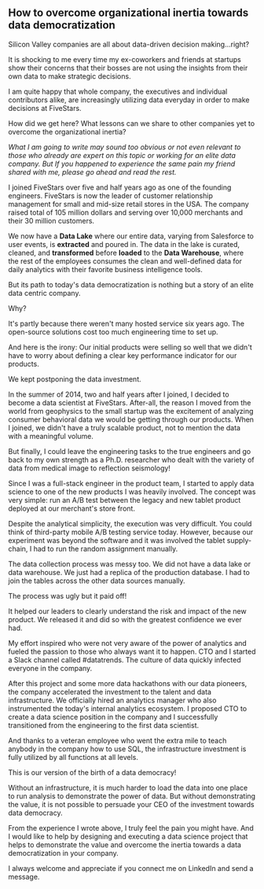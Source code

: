 ## How to overcome organizational inertia towards data democratization

Silicon Valley companies are all about data-driven decision making...right?

It is shocking to me every time my ex-coworkers and friends at startups show
their concerns that their bosses are not using the insights from their own data
to make strategic decisions.

I am quite happy that whole company, the executives and individual contributors
alike, are increasingly utilizing data everyday in order to make decisions at
FiveStars.

How did we get here? What lessons can we share to other companies yet to
overcome the organizational inertia?

*What I am going to write may sound too obvious or not even relevant to those
who already are expert on this topic or working for an elite data company. But
If you happened to experience the same pain my friend shared with me, please
go ahead and read the rest.*

I joined FiveStars over five and half years ago as one of the founding
engineers. FiveStars is now the leader of customer relationship management for
small and mid-size retail stores in the USA. The company raised total of 105
million dollars and serving over 10,000 merchants and their 30 million
customers.

We now have a **Data Lake** where our entire data, varying from Salesforce to
user events, is **extracted** and poured in. The data in the lake is curated,
cleaned, and **transformed** before **loaded** to the **Data Warehouse**, where
the rest of the employees consumes the clean and well-defined data for daily
analytics with their favorite business intelligence tools.

But its path to today's data democratization is nothing but a story of an elite
data centric company.

Why?

It's partly because there weren't many hosted service six years ago. The
open-source solutions cost too much engineering time to set up.

And here is the irony: Our initial products were selling so well that we
didn't have to worry about defining a clear key performance indicator for our
products.

We kept postponing the data investment.

In the summer of 2014, two and half years after I joined, I decided to become a
data scientist at FiveStars. After-all, the reason I moved from the world from
geophysics to the small startup was the excitement of analyzing consumer
behavioral data we would be getting through our products. When I joined, we
didn't have a truly scalable product, not to mention the data with a meaningful
volume.

But finally, I could leave the engineering tasks to the true engineers and
go back to my own strength as a Ph.D. researcher who dealt with the variety
of data from medical image to reflection seismology!

Since I was a full-stack engineer in the product team, I started to apply
data science to one of the new products I was heavily involved. The concept
was very simple: run an A/B test between the legacy and new tablet product
deployed at our merchant's store front.

Despite the analytical simplicity, the execution was very difficult. You could
think of third-party mobile A/B testing service today. However, because
our experiment was beyond the software and it was involved the tablet
supply-chain, I had to run the random assignment manually.

The data collection process was messy too. We did not have a data lake or data
warehouse. We just had a replica of the production database. I had to join
the tables across the other data sources manually.

The process was ugly but it paid off!

It helped our leaders to clearly understand the risk and impact of the new
product. We released it and did so with the greatest confidence we ever had.

My effort inspired who were not very aware of the power of analytics and fueled
the passion to those who always want it to happen. CTO and I started a Slack
channel called #datatrends. The culture of data quickly infected everyone in
the company.

After this project and some more data hackathons with our data pioneers, the
company accelerated the investment to the talent and data infrastructure.
We officially hired an analytics manager who also instrumented the today's
internal analytics ecosystem. I proposed CTO to create a data science position
in the company and I successfully transitioned from the engineering to the
first data scientist.

And thanks to a veteran employee who went the extra mile to teach anybody in
the company how to use SQL, the infrastructure investment is fully utilized
by all functions at all levels.

This is our version of the birth of a data democracy!

Without an infrastructure, it is much harder to load the data into one place to
run analysis to demonstrate the power of data. But without demonstrating the
value, it is not possible to persuade your CEO of the investment towards
data democracy.

From the experience I wrote above, I truly feel the pain you might have. And
I would like to help by designing and executing a data science project that
helps to demonstrate the value and overcome the inertia towards a data
democratization in your company.

I always welcome and appreciate if you connect me on LinkedIn and send a message.
